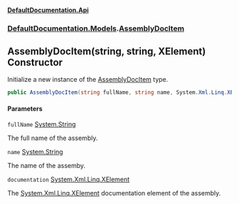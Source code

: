 #### [DefaultDocumentation.Api](index.md 'index')
### [DefaultDocumentation.Models](index.md#DefaultDocumentation.Models 'DefaultDocumentation.Models').[AssemblyDocItem](AssemblyDocItem.md 'DefaultDocumentation.Models.AssemblyDocItem')

## AssemblyDocItem(string, string, XElement) Constructor

Initialize a new instance of the [AssemblyDocItem](AssemblyDocItem.md 'DefaultDocumentation.Models.AssemblyDocItem') type.

```csharp
public AssemblyDocItem(string fullName, string name, System.Xml.Linq.XElement? documentation);
```
#### Parameters

<a name='DefaultDocumentation.Models.AssemblyDocItem.AssemblyDocItem(string,string,System.Xml.Linq.XElement).fullName'></a>

`fullName` [System.String](https_//docs.microsoft.com/en-us/dotnet/api/System.String 'System.String')

The full name of the assembly.

<a name='DefaultDocumentation.Models.AssemblyDocItem.AssemblyDocItem(string,string,System.Xml.Linq.XElement).name'></a>

`name` [System.String](https_//docs.microsoft.com/en-us/dotnet/api/System.String 'System.String')

The name of the assemby.

<a name='DefaultDocumentation.Models.AssemblyDocItem.AssemblyDocItem(string,string,System.Xml.Linq.XElement).documentation'></a>

`documentation` [System.Xml.Linq.XElement](https_//docs.microsoft.com/en-us/dotnet/api/System.Xml.Linq.XElement 'System.Xml.Linq.XElement')

The [System.Xml.Linq.XElement](https_//docs.microsoft.com/en-us/dotnet/api/System.Xml.Linq.XElement 'System.Xml.Linq.XElement') documentation element of the assembly.